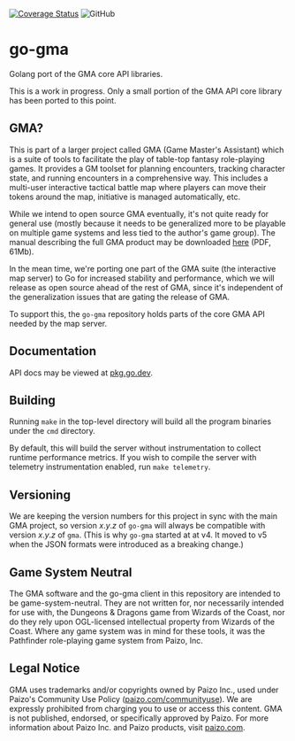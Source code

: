 [![Coverage Status](https://coveralls.io/repos/github/MadScienceZone/go-gma/badge.svg?branch=main)](https://coveralls.io/github/MadScienceZone/go-gma?branch=main)
![GitHub](https://img.shields.io/github/license/MadScienceZone/go-gma)
# go-gma
Golang port of the GMA core API libraries.

This is a work in progress. Only a small portion of the GMA
API core library has been ported to this point.

## GMA?
This is part of a larger project called GMA (Game Master's Assistant)
which is a suite of tools to facilitate the play of table-top fantasy
role-playing games. It provides a GM toolset for planning encounters,
tracking character state, and running encounters in a comprehensive way.
This includes a multi-user interactive tactical battle map where players
can move their tokens around the map, initiative is managed automatically,
etc.

While we intend to open source GMA eventually, it's not quite ready for
general use (mostly because it needs to be generalized more to be playable
on multiple game systems and less tied to the author's game group).
The manual describing the full GMA product may be downloaded 
[here](https://www.madscience.zone/gma/gma.pdf) (PDF, 61Mb).

In the mean time, we're porting one part of the GMA suite (the interactive
map server) to Go for increased stability and performance, which we will 
release as open source ahead of the rest of GMA, since it's independent
of the generalization issues that are gating the release of GMA.

To support this, the `go-gma` repository holds parts of the core GMA API
needed by the map server.

## Documentation
API docs may be viewed at [pkg.go.dev](https://pkg.go.dev/github.com/MadScienceZone/go-gma/v5).

## Building
Running `make` in the top-level directory will build all the program binaries
under the `cmd` directory.

By default, this will build the server without instrumentation to collect runtime performance metrics.
If you wish to compile the server with telemetry instrumentation enabled, run `make telemetry`.

## Versioning
We are keeping the version numbers for this project in sync with
the main GMA project, so version _x_._y_._z_ of `go-gma` will always
be compatible with version _x_._y_._z_ of `gma`. (This is why `go-gma` started at
at v4. It moved to v5 when the JSON formats were introduced as a breaking change.)

## Game System Neutral

The GMA software and the go-gma client in this repository are intended to be game-system-neutral. They are not written for, nor necessarily intended for use with, the Dungeons & Dragons game from Wizards of the Coast, nor do they rely upon OGL-licensed intellectual property from Wizards of the Coast. Where any game system was in mind for these tools, it was the Pathfinder role-playing game system from Paizo, Inc.

## Legal Notice
GMA uses trademarks and/or copyrights owned by Paizo Inc., used under Paizo's 
Community Use Policy ([paizo.com/communityuse]()). We are expressly prohibited from 
charging you to use or access this content. GMA is not published, endorsed, or 
specifically approved by Paizo. For more information about Paizo Inc. and Paizo 
products, visit [paizo.com]().
